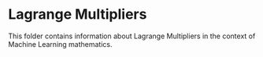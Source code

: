 # Lagrange Multipliers

This folder contains information about Lagrange Multipliers in the context of Machine Learning mathematics.